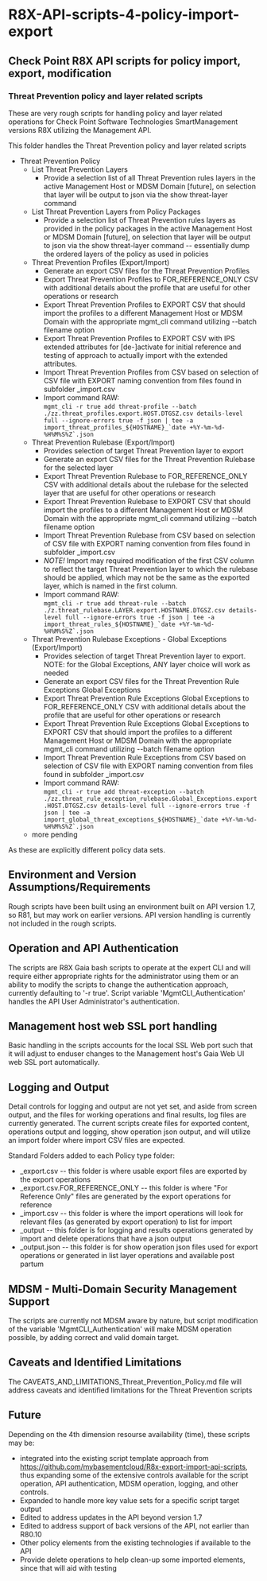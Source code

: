 # R8X-API-scripts-4-policy-import-export

## Check Point R8X API scripts for policy import, export, modification

### Threat Prevention policy and layer related scripts

These are very rough scripts for handling policy and layer related operations for Check Point Software Technologies SmartManagement versions R8X utilizing the Management API.

This folder handles the Threat Prevention policy and layer related scripts

- Threat Prevention Policy
  - List Threat Prevention Layers
    - Provide a selection list of all Threat Prevention rules layers in the active Management Host or MDSM Domain [future], on selection that layer will be output to json via the show threat-layer command
  - List Threat Prevention Layers from Policy Packages
    - Provide a selection list of Threat Prevention rules layers as provided in the policy packages in the active Management Host or MDSM Domain [future], on selection that layer will be output to json via the show threat-layer command -- essentially dump the ordered layers of the policy as used in policies
  - Threat Prevention Profiles (Export/Import)
    - Generate an export CSV files for the Threat Prevention Profiles
    - Export Threat Prevention Profiles to FOR_REFERENCE_ONLY CSV with additional details about the profile that are useful for other operations or research
    - Export Threat Prevention Profiles to EXPORT CSV that should import the profiles to a different Management Host or MDSM Domain with the appropriate mgmt_cli command utilizing --batch filename option
    - Export Threat Prevention Profiles to EXPORT CSV with IPS extended attributes for [de-]activate for initial reference and testing of approach to actually import with the extended attributes.
    - Import Threat Prevention Profiles from CSV based on selection of CSV file with EXPORT naming convention from files found in subfolder _import.csv
    - Import command RAW:  
    ```mgmt_cli -r true add threat-profile --batch ./zz.threat_profiles.export.HOST.DTGSZ.csv details-level full --ignore-errors true -f json | tee -a import_threat_profiles_${HOSTNAME}_`date +%Y-%m-%d-%H%M%S%Z`.json```
  - Threat Prevention Rulebase (Export/Import)
    - Provides selection of target Threat Prevention layer to export
    - Generate an export CSV files for the Threat Prevention Rulebase for the selected layer
    - Export Threat Prevention Rulebase to FOR_REFERENCE_ONLY CSV with additional details about the rulebase for the selected layer that are useful for other operations or research
    - Export Threat Prevention Rulebase to EXPORT CSV that should import the profiles to a different Management Host or MDSM Domain with the appropriate mgmt_cli command utilizing --batch filename option
    - Import Threat Prevention Rulebase from CSV based on selection of CSV file with EXPORT naming convention from files found in subfolder _import.csv
    - *NOTE!*  Import may required modification of the first CSV column to reflect the target Threat Prevention layer to which the rulebase should be applied, which may not be the same as the exported layer, which is named in the first column.
    - Import command RAW:  
    ```mgmt_cli -r true add threat-rule --batch ./z.threat_rulebase.LAYER.export.HOSTNAME.DTGSZ.csv details-level full --ignore-errors true -f json | tee -a import_threat_rules_${HOSTNAME}_`date +%Y-%m-%d-%H%M%S%Z`.json```
  - Threat Prevention Rulebase Exceptions - Global Exceptions (Export/Import)
    - Provides selection of target Threat Prevention layer to export.  NOTE:  for the Global Exceptions, ANY layer choice will work as needed
    - Generate an export CSV files for the Threat Prevention Rule Exceptions Global Exceptions
    - Export Threat Prevention Rule Exceptions Global Exceptions to FOR_REFERENCE_ONLY CSV with additional details about the profile that are useful for other operations or research
    - Export Threat Prevention Rule Exceptions Global Exceptions to EXPORT CSV that should import the profiles to a different Management Host or MDSM Domain with the appropriate mgmt_cli command utilizing --batch filename option
    - Import Threat Prevention Rule Exceptions from CSV based on selection of CSV file with EXPORT naming convention from files found in subfolder _import.csv
    - Import command RAW:  
    ```mgmt_cli -r true add threat-exception --batch ./zz.threat_rule_exception_rulebase.Global_Exceptions.export.HOST.DTGSZ.csv details-level full --ignore-errors true -f json | tee -a import_global_threat_exceptions_${HOSTNAME}_`date +%Y-%m-%d-%H%M%S%Z`.json```
  - more pending

As these are explicitly different policy data sets.

## Environment and Version Assumptions/Requirements

Rough scripts have been built using an environment built on API version 1.7, so R81, but may work on earlier versions.  API version handling is currently not included in the rough scripts.

## Operation and API Authentication

The scripts are R8X Gaia bash scripts to operate at the expert CLI and will require either appropriate rights for the administrator using them or an ability to modify the scripts to change the authentication approach, currently defaulting to '-r true'.  Script variable 'MgmtCLI_Authentication' handles the API User Administrator's authentication.

## Management host web SSL port handling

Basic handling in the scripts accounts for the local SSL Web port such that it will adjust to enduser changes to the Management host's Gaia Web UI web SSL port automatically.

## Logging and Output

Detail controls for logging and output are not yet set, and aside from screen output, and the files for working operations and final results, log files are currently generated.  The current scripts create files for exported content, operations output and logging, show operation json output, and will utilize an import folder where import CSV files are expected.

Standard Folders added to each Policy type folder:
- _export.csv -- this folder is where usable export files are exported by the export operations
- _export.csv.FOR_REFERENCE_ONLY -- this folder is where "For Reference Only" files are generated by the export operations for reference
- _import.csv -- this folder is where the import operations will look for relevant files (as generated by export operation) to list for import
- _output -- this folder is for logging and results operations generated by import and delete operations that have a json output
- _output.json -- this folder is for show operation json files used for export operations or generated in list layer operations and available post partum

## MDSM - Multi-Domain Security Management Support

The scripts are currently not MDSM aware by nature, but script modification of the variable 'MgmtCLI_Authentication' will make MDSM operation possible, by adding correct and valid domain target.

## Caveats and Identified Limitations

The CAVEATS_AND_LIMITATIONS_Threat_Prevention_Policy.md file will address caveats and identified limitations for the Threat Prevention scripts

## Future

Depending on the 4th dimension resourse availability (time), these scripts may be:

- integrated into the existing script template approach from <https://github.com/mybasementcloud/R8x-export-import-api-scripts>, thus expanding some of the extensive controls available for the script operation, API authentication, MDSM operation, logging, and other controls.
- Expanded to handle more key value sets for a specific script target output
- Edited to address updates in the API beyond version 1.7
- Edited to address support of back versions of the API, not earlier than R80.10
- Other policy elements from the existing technologies if available to the API
- Provide delete operations to help clean-up some imported elements, since that will aid with testing
